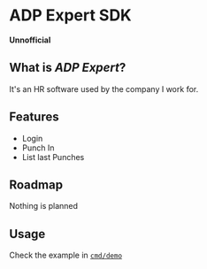 ADP Expert SDK
===================

**Unnofficial**

What is _ADP Expert_?
-----------------------

It's an HR software used by the company I work for.

Features
----------

- Login
- Punch In
- List last Punches

Roadmap
---------

Nothing is planned


Usage
--------

Check the example in [`cmd/demo`](/cmd/)